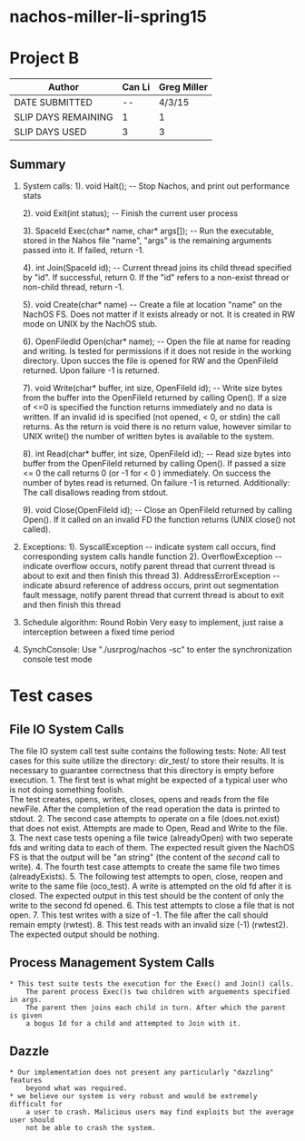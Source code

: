 # nachos-miller-li-spring15
# Project B
| Author | Can Li | Greg Miller |
---------|--------|-------------|
| DATE SUBMITTED | -- | 4/3/15 |
| SLIP DAYS REMAINING | 1 | 1 |
| SLIP DAYS USED | 3 | 3 |

## Summary
1. System calls:
	1). void Halt();
	-- Stop Nachos, and print out performance stats

	2). void Exit(int status);
	-- Finish the current user process

	3). SpaceId Exec(char* name, char* args[]);
	-- Run the executable, stored in the Nahos file "name", "args" 
		is the remaining arguments passed into it. If failed, return -1. 

	4). int Join(SpaceId id);
	-- Current thread joins its child thread specified by "id". If 
		successful, return 0. If the "id" refers to a non-exist thread 
		or non-child thread, return -1. 

	5). void Create(char* name)
	-- Create a file at location "name" on the NachOS FS. Does not matter
		if it exists already or not. It is created in RW mode on UNIX by
		the NachOS stub.
	
	6). OpenFiledId Open(char* name);
	-- Open the file at name for reading and writing. Is tested for
		permissions if it does not reside in the working directory.
		Upon succes the file is opened for RW and the OpenFileId returned.
		Upon failure -1 is returned.

	7). void Write(char* buffer, int size, OpenFileId id);
	-- Write size bytes from the buffer into the OpenFileId returned by
		calling Open(). If a size of <=0 is specified the function returns
		immediately and no data is written. If an invalid id is specified
		(not opened, < 0, or stdin) the call returns. As the return is void there
		is no return value, however similar to UNIX write() the number of
		written bytes is available to the system.

	8). int Read(char* buffer, int size, OpenFileId id);
	-- Read size bytes into buffer from the OpenFileId returned by
		calling Open(). If passed a size <= 0 the call returns 0 (or -1 for
		< 0 ) immediately. On success the number of bytes read is returned.
		On failure -1 is returned. Additionally: The call disallows 
		reading from stdout.

	9). void Close(OpenFileId id);
	-- Close an OpenFileId returned by calling Open(). If it called
		on an invalid FD the function returns (UNIX close() not called).

2. Exceptions:
	1). SyscallException -- indicate system call occurs, find corresponding system calls handle function
	2). OverflowException -- indicate overflow occurs, notify parent thread that current thread is about to exit and then finish this thread
	3). AddressErrorException -- indicate absurd reference of address occurs, print out segmentation fault message, notify parent thread that current thread is about to exit and then finish this thread
	
3. Schedule algorithm: Round Robin
Very easy to implement, just raise a interception between a fixed time period

4. SynchConsole:
Use "./usrprog/nachos -sc" to enter the synchronization console test mode

# Test cases
## File IO System Calls
The file IO system call test suite contains the following tests:
	Note: All test cases for this suite utilize the directory: dir_test/
	to store their results. It is necessary to guarantee correctness that
	this directory is empty before execution.
	1. The first test is what might be expected of a typical user who is 
		not doing something foolish.		
		The test creates, opens, writes, closes, opens and reads from the file 
		newFile. After the completion of the read operation the data
		is printed to stdout.
	2. The second case attempts to operate on a file (does.not.exist) 
		that does not exist. Attempts are made to Open, Read and Write to
		the file.
	3. The next case tests opening a file twice (alreadyOpen) with two seperate
		fds and writing data to each of them. The expected result given the NachOS FS
		is that the output will be "an string" (the content of the *second*
		call to write).
	4. The fourth test case attempts to create the same file two times (alreadyExists).
	5. The following test attempts to open, close, reopen and write to the same
		file (oco_test). A write is attempted on the old fd after it is closed. The expected
		output in this test should be the content of only the write to the second
		fd opened.
	6. This test attempts to close a file that is not open.
	7. This test writes with a size of -1. The file after the call should 
		remain empty (rwtest).
	8. This test reads with an invalid size (-1) (rwtest2). The expected output should be nothing.

## Process Management System Calls
	* This test suite tests the execution for the Exec() and Join() calls.
		The parent process Exec()s two children with arguements specified in args.
		The parent then joins each child in turn. After which the parent is given
		a bogus Id for a child and attempted to Join with it.
		
## Dazzle
	* Our implementation does not present any particularly "dazzling" features
		beyond what was required.
	* we believe our system is very robust and would be extremely difficult for
		a user to crash. Malicious users may find exploits but the average user should
		not be able to crash the system.


